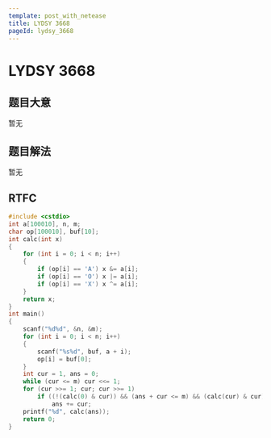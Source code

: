 ```yaml
---
template: post_with_netease
title: LYDSY 3668
pageId: lydsy_3668
---
```


# LYDSY 3668
<span id="poem"></span><script>$(function(){$.ajax('/api/poem?rnd='+Date.now()+Math.random()).done(function(data){$('#poem').text(data);});});</script>
## 题目大意
暂无

## 题目解法
暂无

## RTFC

```cpp
#include <cstdio>
int a[100010], n, m;
char op[100010], buf[10];
int calc(int x)
{
    for (int i = 0; i < n; i++)
    {
        if (op[i] == 'A') x &= a[i];
        if (op[i] == 'O') x |= a[i];
        if (op[i] == 'X') x ^= a[i];
    }
    return x;
}
int main()
{
    scanf("%d%d", &n, &m);
    for (int i = 0; i < n; i++)
    {
        scanf("%s%d", buf, a + i);
        op[i] = buf[0];
    }
    int cur = 1, ans = 0;
    while (cur <= m) cur <<= 1;
    for (cur >>= 1; cur; cur >>= 1)
        if ((!(calc(0) & cur)) && (ans + cur <= m) && (calc(cur) & cur))
            ans += cur;
    printf("%d", calc(ans));
    return 0;
}
```
<div id="__comment"></div>

